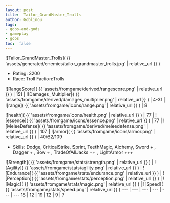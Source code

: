 ```yaml
---
layout: post
title:  Tailor_GrandMaster_Trolls
author: Goblinou
tags:
- gobs-and-gods
- gameplay
- gobs
toc:  false
---
```


![Tailor_GrandMaster_Trolls]( {{ 'assets/generated/enemies/tailor_grandmaster_trolls.jpg' | relative_url }} )
- Rating: 3200
- Race: Troll  Faction:Trolls

![RangeScore]( {{ 'assets/fromgame/derived/rangescore.png' | relative_url }} ) | 151 | ![Damages_Multiplier]( {{ 'assets/fromgame/derived/damages_multiplier.png' | relative_url }} ) | 4-31 | ![range]( {{ 'assets/fromgame/icons/range.png' | relative_url }} ) | 8


![health]( {{ 'assets/fromgame/icons/health.png' | relative_url }} ) | 77 | ![essence]( {{ 'assets/fromgame/icons/essence.png' | relative_url }} ) | 77 | ![MeleeDefense]( {{ 'assets/fromgame/derived/meleedefense.png' | relative_url }} ) | 107 | ![armor]( {{ 'assets/fromgame/icons/armor.png' | relative_url }} ) | 40/62/109

* Skills: Dodge, CriticalStrike, Sprint, TeethMagic, Alchemy, Sword + , Dagger + , Bow + , TradeOfAllJacks ++ , LightArmor +++ 

![Strength]( {{ 'assets/fromgame/stats/strength.png' | relative_url }} ) | ![Agility]( {{ 'assets/fromgame/stats/agility.png' | relative_url }} ) | ![Endurance]( {{ 'assets/fromgame/stats/endurance.png' | relative_url }} ) | ![Perception]( {{ 'assets/fromgame/stats/perception.png' | relative_url }} ) | ![Magic]( {{ 'assets/fromgame/stats/magic.png' | relative_url }} ) | ![Speed]( {{ 'assets/fromgame/stats/speed.png' | relative_url }} )
--- | --- | --- | --- | --- | ---
18 | 12 | 19 | 12 | 9 | 7
